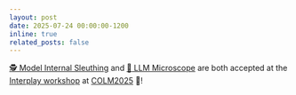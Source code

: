 ```yaml
---
layout: post
date: 2025-07-24 00:00:00-1200
inline: true
related_posts: false
---
```


[🕵 Model Internal Sleuthing](https://arxiv.org/abs/2506.02132) and [:microscope: LLM Microscope](https://nishantsubramani.github.io/assets/pdf/llm_microscope.pdf) are both accepted at the [Interplay workshop](https://interplay-workshop.github.io/) at [COLM2025](https://colmweb.org/) :maple_leaf:!
